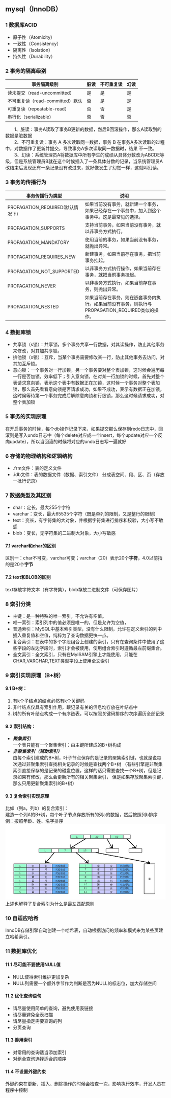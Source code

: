 ## mysql（InnoDB）
### 1 数据库ACID
* 原子性（Atomicity）
* 一致性（Consistency）
* 隔离性（Isolation）
* 持久性（Durability）
### 2 事务的隔离级别
事务隔离级别  |  脏读  |  不可重复读  |  幻读
---- | ----- | ------ | -----
读未提交（read-uncommitted）| 	是 |	是 |	是
不可重复读（read-committed）默认 | 	否| 	是 |	是
可重复读（repeatable-read） |	否 |	否 |	是
串行化（serializable） 	|否 |	否 |	否  

&emsp;&emsp;1、脏读：事务A读取了事务B更新的数据，然后B回滚操作，那么A读取到的数据是脏数据  
&emsp;&emsp;2、不可重复读：事务 A 多次读取同一数据，事务 B 在事务A多次读取的过程中，对数据作了更新并提交，导致事务A多次读取同一数据时，结果 不一致。  
&emsp;&emsp;3、幻读：系统管理员A将数据库中所有学生的成绩从具体分数改为ABCDE等级，但是系统管理员B就在这个时候插入了一条具体分数的记录，当系统管理员A改结束后发现还有一条记录没有改过来，就好像发生了幻觉一样，这就叫幻读。   
### 3 事务的传播行为
事务传播行为类型 | 说明
----- | -----
PROPAGATION_REQUIRED(默认情况下) |	如果当前没有事务，就新建一个事务，如果已经存在一个事务中，加入到这个事务中。这是最常见的选择。
PROPAGATION_SUPPORTS |	支持当前事务，如果当前没有事务，就以非事务方式执行。
PROPAGATION_MANDATORY |	使用当前的事务，如果当前没有事务，就抛出异常。
PROPAGATION_REQUIRES_NEW |	新建事务，如果当前存在事务，把当前事务挂起。
PROPAGATION_NOT_SUPPORTED |	以非事务方式执行操作，如果当前存在事务，就把当前事务挂起。
PROPAGATION_NEVER |	以非事务方式执行，如果当前存在事务，则抛出异常。
PROPAGATION_NESTED |	如果当前存在事务，则在嵌套事务内执行。如果当前没有事务，则执行与PROPAGATION_REQUIRED类似的操作。
### 4 数据库锁
* 共享锁（s锁）：共享锁，多个事务共享一行数据，对其读操作，防止其他事务来修改，对其加共享锁。
* 排他锁（x锁）：互斥，当某个事务需要修改某一行，防止其他事务去访问，对其加互斥锁。
* 意向锁：一个事务对一行加锁，另一个事务要对整个表加锁，这时候会遍历每一行是否加锁，效率低下；引入意向锁，在对某一行加锁的时候，首先对整个表请求意向锁，表示这个表中有数据正在加锁，这时候一个事务对整个表加锁，那么首先看看意向锁是否请求成功，如果不成功，表示有数据正在加锁，这时候等待第一个事务完成后解除意向锁和行级锁，那么这时候请求成功，对整个表加锁
### 5 事务的实现原理
在开启事务的时候，每个db操作记录下来，如果提交那么保存到redo日志中，回滚则是写入undo日志中（每个delete对应成一个insert，每个update对应一个反向update），所以当回滚的时候将对应的undo日志写一遍就好
### 6 存储的物理结构和逻辑结构
* .frm文件：表的定义文件
* .idb文件：表的数据文件（数据、索引文件）
分成表空间、段、区、页（存放一批行记录）
### 7 数据类型及其区别
* char：定长，最大255个字符
* varchar：变长，最大65535个字符（既是单列的限制，又是整行的限制）
* text：变长，有字符集的大对象，并根据字符集进行排序和校验，大小写不敏感
* blob：变长，无字符集的二进制大对象，大小写敏感

#### 7.1 varchar和char的区别
区别一：char不可变，varchar可变；varchar（20）表示20个**字符**，4.0以前指的是20个**字节**  
#### 7.2 text和BLOB的区别
text存放字符文本（有字符集），blob存放二进制文件（可保存图片）
### 8 索引分类
* 主键：是一种特殊的唯一索引，不允许有空值。
* 唯一索引：索引列中的值必须是唯一的，但是允许为空值，
* 普通索引：MySQL中基本索引类型，没有什么限制，允许在定义索引的列中插入重复值和空值，纯粹为了查询数据更快一点。
* 复合索引：在表中的多个字段组合上创建的索引，只有在查询条件中使用了这些字段的左边字段时，索引才会被使用，使用组合索引时遵循最左前缀集合。
* 全文索引：全文索引，只有在MyISAM引擎上才能使用，只能在CHAR,VARCHAR,TEXT类型字段上使用全文索引

### 9 索引实现原理（B+树）
#### 9.1 B+树：  
1. 有k个子结点的结点必然有k个关键码
2. 非叶结点仅具有索引作用，跟记录有关的信息均存放在叶结点中
3. 树的所有叶结点构成一个有序链表，可以按照关键码排序的次序遍历全部记录  
#### 9.2 索引结构：
* ***聚集索引***  
一个表只能有一个聚集索引：由主键所建成的B+树构成  
* ***非聚集索引（辅助索引）***  
由每个索引建成的B+树，叶子节点保存的是记录的聚集索引键，也就是说每次通过非聚集索引查找相关记录的时候是查找两个B+树
（有些引擎是非聚集索引直接保存的是记录的磁盘位置，这样的话只需要查找一个B+树，但是记录如果有修改，那么会更新所有的相关聚集索引，
但是如果存放聚集索引键，那么只用更新聚集索引的B+树）  
#### 9.3 复合索引实现原理  
比如（列a，列b）的复合索引：  
建造一个列A的B+树，每个叶子节点存放所有的列a的数据，然后按照列b排序  
例：按照年龄、姓、名字排序  
![三个索引图](./imgs/1.png)
上述也解释了复合索引为什么是最左匹配原则  
### 10 自适应哈希  
InnoDB存储引擎自动创建一个哈希表，自动根据访问的频率和模式来为某些页建立哈希索引。
### 11 数据库优化
#### 11.1 尽可能不要使用NULL值
* NULL使得索引维护更加复杂
* NULL列需要一个额外字节作为判断是否为NULL的标志位，加大存储空间
#### 11.2 优化查询语句
* 请尽量使用简单的查询，避免使用表链接
* 请尽量避免全表扫描
* 请尽量指定需要查询的列
* 分页查询
#### 11.3 善用索引
* 对常用的查询适当添加索引
* 对组合查询选择适合的顺序
#### 11.4 不设置外键约束
外键约束在更新、插入、删除操作的时候会检查一次，影响执行效率，开发人员在程序中控制
 
